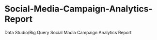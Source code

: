 # Social-Media-Campaign-Analytics-Report
Data Studio/Big Query Social Madia Campaign Analytics Report

